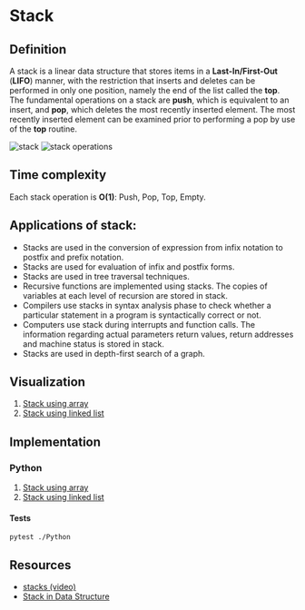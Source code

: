 # Stack

## Definition

A stack is a linear data structure that stores items in a **Last-In/First-Out** (**LIFO**) manner, with the restriction that inserts and deletes can be performed in only one position, namely the end of the list called the **top**.
The fundamental operations on a stack are **push**, which is equivalent to an insert, and **pop**, which deletes the most recently inserted element. The most recently inserted element can be examined prior to performing a pop by use of the **top** routine.

![stack](https://www.atnyla.com/library/images-tutorials/stack-data-structure-Slide1.PNG)
![stack operations](https://upload.wikimedia.org/wikipedia/commons/b/b4/Lifo_stack.png)
## Time complexity

Each stack operation is **O(1)**: Push, Pop, Top, Empty.

## Applications of stack:

* Stacks are used in the conversion of expression from infix notation to postfix and prefix notation.
* Stacks are used for evaluation of infix and postfix forms.
* Stacks are used in tree traversal techniques.
* Recursive functions are implemented using stacks. The copies of variables at each level of recursion are stored in stack.
* Compilers use stacks in syntax analysis phase to check whether a particular statement in a program is syntactically correct or not.
* Computers use stack during interrupts and function calls. The information regarding actual parameters return values, return addresses and machine status is stored in stack.
* Stacks are used in depth-first search of a graph.

## Visualization

1. [Stack using array](https://pythontutor.com/visualize.html#code=class%20ArrayStack%28object%29%3A%0A%20%20%20%20%22%22%22Stack%20implementation%20based%20on%20array%22%22%22%0A%0A%20%20%20%20def%20__init__%28self,%20size%3A%20int%29%3A%0A%20%20%20%20%20%20%20%20%22%22%22Initialize%20ArrayStack%20class%20object%20instance.%22%22%22%0A%20%20%20%20%20%20%20%20self._stack%20%3D%20%5B%5D%0A%20%20%20%20%20%20%20%20self._size%20%3D%20size%0A%0A%20%20%20%20def%20__str__%28self%29%3A%0A%20%20%20%20%20%20%20%20%22%22%22ArrayStack%20class%20__str__%20method.%20Complexity%3A%20O%28n%29%22%22%22%0A%20%20%20%20%20%20%20%20stacks%20%3D%20%22%22%0A%0A%20%20%20%20%20%20%20%20for%20item%20in%20self._stack%3A%0A%20%20%20%20%20%20%20%20%20%20%20%20stacks%20%2B%3D%20str%28item%29%0A%20%20%20%20%20%20%20%20%20%20%20%20stacks%20%2B%3D%20%22%5Cn%22%0A%0A%20%20%20%20%20%20%20%20stacks.strip%28%29%0A%20%20%20%20%20%20%20%20return%20%22Top-%3E%20%7Bstacks%7D%22.format%28stacks%3Dstacks%29%0A%0A%20%20%20%20def%20__repr__%28self%29%3A%0A%20%20%20%20%20%20%20%20%22%22%22ArrayStack%20class%20__repr__%20method.%22%22%22%0A%20%20%20%20%20%20%20%20return%20%22ArrayStack%28%7Bsize%7D%29%22.format%28size%3Dself._size%29%0A%0A%20%20%20%20def%20empty%28self%29%3A%0A%20%20%20%20%20%20%20%20%22%22%22Return%20if%20the%20stack%20is%20empty.%20Complexity%3A%20O%281%29%22%22%22%0A%20%20%20%20%20%20%20%20return%20len%28self._stack%29%20%3D%3D%200%0A%0A%20%20%20%20def%20push%28self,%20value%29%3A%0A%20%20%20%20%20%20%20%20%22%22%22Insert%20item%20at%20the%20top%20of%20the%20stack.%20Complexity%3A%20O%281%29%22%22%22%0A%20%20%20%20%20%20%20%20if%20len%28self._stack%29%20%3D%3D%20self._size%3A%0A%20%20%20%20%20%20%20%20%20%20%20%20raise%20IndexError%28%22stack%20overflow%22%29%0A%0A%20%20%20%20%20%20%20%20self._stack.append%28value%29%0A%0A%20%20%20%20def%20pop%28self%29%3A%0A%20%20%20%20%20%20%20%20%22%22%22Remove%20item%20at%20the%20top%20of%20the%20stack.%20Complexity%3A%20O%281%29%22%22%22%0A%20%20%20%20%20%20%20%20try%3A%0A%20%20%20%20%20%20%20%20%20%20%20%20return%20self._stack.pop%28%29%0A%20%20%20%20%20%20%20%20except%20IndexError%3A%0A%20%20%20%20%20%20%20%20%20%20%20%20raise%20IndexError%28%22pop%20from%20empty%20stack%22%29%0A%0A%20%20%20%20def%20top%28self%29%3A%0A%20%20%20%20%20%20%20%20%22%22%22Return%20last%20at%20the%20top%20of%20the%20stack.%20Complexity%3A%20O%281%29%22%22%22%0A%20%20%20%20%20%20%20%20if%20self.empty%28%29%3A%0A%20%20%20%20%20%20%20%20%20%20%20%20raise%20IndexError%28%22top%20from%20empty%20stack%22%29%0A%0A%20%20%20%20%20%20%20%20return%20self._stack%5B-1%5D%0A%0A%0Astack%20%3D%20ArrayStack%283%29%0Astack.empty%28%29%0Astack.push%281%29%0Astack.top%28%29%0Astack.push%282%29%0Astack.push%283%29%0Atry%3A%0A%20%20%20%20stack.push%284%29%0Aexcept%20IndexError%3A%0A%20%20%20%20pass%0Astack.pop%28%29%0Astack.top%28%29%0Astack.empty%28%29%0A&cumulative=false&curInstr=0&heapPrimitives=nevernest&mode=display&origin=opt-frontend.js&py=3&rawInputLstJSON=%5B%5D&textReferences=false)
2. [Stack using linked list](https://pythontutor.com/visualize.html#code=class%20Node%28object%29%3A%0A%20%20%20%20%22%22%22Node%20class%20implementation%20for%20linked%20list.%22%22%22%0A%0A%20%20%20%20def%20__init__%28self,%20value%29%3A%0A%20%20%20%20%20%20%20%20%22%22%22Initialize%20Node%20class%20object%20instance.%22%22%22%0A%20%20%20%20%20%20%20%20self.value%20%3D%20value%0A%20%20%20%20%20%20%20%20self.next%20%3D%20None%0A%0A%20%20%20%20def%20__str__%28self%29%3A%0A%20%20%20%20%20%20%20%20%22%22%22Node%20class%20__str__%20method.%22%22%22%0A%20%20%20%20%20%20%20%20return%20str%28self.value%29%0A%0A%20%20%20%20def%20__repr__%28self%29%3A%0A%20%20%20%20%20%20%20%20%22%22%22Node%20class%20__repr__%20method.%22%22%22%0A%20%20%20%20%20%20%20%20return%20%22Node%28%7Bvalue%7D%29%22.format%28value%3Dself.value%29%0A%0A%0Aclass%20LinkedListStack%28object%29%3A%0A%20%20%20%20%22%22%22Stack%20implementation%20based%20on%20linked%20list%22%22%22%0A%0A%20%20%20%20def%20__init__%28self%29%3A%0A%20%20%20%20%20%20%20%20%22%22%22Initialize%20LinkedListStack%20class%20object%20instance.%22%22%22%0A%20%20%20%20%20%20%20%20self._top%20%3D%20None%0A%20%20%20%20%20%20%20%20self._iter%20%3D%20None%0A%0A%20%20%20%20def%20__str__%28self%29%3A%0A%20%20%20%20%20%20%20%20%22%22%22LinkedListStack%20class%20__str__%20method.%20Complexity%3A%20O%28n%29%22%22%22%0A%20%20%20%20%20%20%20%20stacks%20%3D%20%22%22%0A%20%20%20%20%20%20%20%20node%20%3D%20self._top%0A%0A%20%20%20%20%20%20%20%20while%20node%3A%0A%20%20%20%20%20%20%20%20%20%20%20%20stacks%20%2B%3D%20str%28node%29%0A%0A%20%20%20%20%20%20%20%20%20%20%20%20if%20node.next%3A%0A%20%20%20%20%20%20%20%20%20%20%20%20%20%20%20%20stacks%20%2B%3D%20%22%5Cn%22%0A%0A%20%20%20%20%20%20%20%20%20%20%20%20node%20%3D%20node.next%0A%0A%20%20%20%20%20%20%20%20return%20%22Top-%3E%20%7Bstacks%7D%22.format%28stacks%3Dstacks%29%0A%0A%20%20%20%20def%20__repr__%28self%29%3A%0A%20%20%20%20%20%20%20%20%22%22%22LinkedListStack%20class%20__repr__%20method.%22%22%22%0A%20%20%20%20%20%20%20%20return%20%22LinkedListStack%28%29%22%0A%0A%20%20%20%20def%20empty%28self%29%3A%0A%20%20%20%20%20%20%20%20%22%22%22Return%20if%20the%20stack%20is%20empty.%20Complexity%3A%20O%281%29%22%22%22%0A%20%20%20%20%20%20%20%20return%20not%20self._top%0A%0A%20%20%20%20def%20push%28self,%20value%29%3A%0A%20%20%20%20%20%20%20%20%22%22%22Insert%20item%20at%20the%20top%20of%20the%20stack.%20Complexity%3A%20O%281%29%22%22%22%0A%20%20%20%20%20%20%20%20node%20%3D%20Node%28value%29%0A%20%20%20%20%20%20%20%20node.next%20%3D%20self._top%0A%20%20%20%20%20%20%20%20self._top%20%3D%20node%0A%0A%20%20%20%20def%20pop%28self%29%3A%0A%20%20%20%20%20%20%20%20%22%22%22Remove%20item%20at%20the%20top%20of%20the%20stack.%20Complexity%3A%20O%281%29%22%22%22%0A%20%20%20%20%20%20%20%20if%20not%20self._top%3A%0A%20%20%20%20%20%20%20%20%20%20%20%20raise%20IndexError%28%22pop%20from%20empty%20stack%22%29%0A%0A%20%20%20%20%20%20%20%20node%20%3D%20self._top.next%0A%20%20%20%20%20%20%20%20del%20self._top%0A%20%20%20%20%20%20%20%20self._top%20%3D%20node%0A%0A%20%20%20%20def%20top%28self%29%3A%0A%20%20%20%20%20%20%20%20%22%22%22Return%20last%20at%20the%20top%20of%20the%20stack.%20Complexity%3A%20O%281%29%22%22%22%0A%20%20%20%20%20%20%20%20if%20not%20self._top%3A%0A%20%20%20%20%20%20%20%20%20%20%20%20raise%20IndexError%28%22top%20from%20empty%20stack%22%29%0A%0A%20%20%20%20%20%20%20%20return%20self._top.value%0A%0A%0Astack%20%3D%20LinkedListStack%28%29%0Astack.empty%28%29%0Astack.push%281%29%0Astack.top%28%29%0Astack.push%282%29%0Astack.push%283%29%0Astack.pop%28%29%0Astack.top%28%29%0Astack.empty%28%29%0A&cumulative=false&curInstr=0&heapPrimitives=nevernest&mode=display&origin=opt-frontend.js&py=3&rawInputLstJSON=%5B%5D&textReferences=false)

## Implementation

### Python

1. [Stack using array](https://github.com/rszamszur/google-interview-preparation/blob/master/2.Data_Structures/3.Stack/Python/stack_array.py)
2. [Stack using linked list](https://github.com/rszamszur/google-interview-preparation/blob/master/2.Data_Structures/3.Stack/Python/stack_linked_list.py)

#### Tests

```shell
pytest ./Python
```

## Resources

- [stacks (video)](https://www.coursera.org/lecture/data-structures/stacks-UdKzQ)
- [Stack in Data Structure](https://www.atnyla.com/tutorial/stack-data-structure-introduction/3/315)